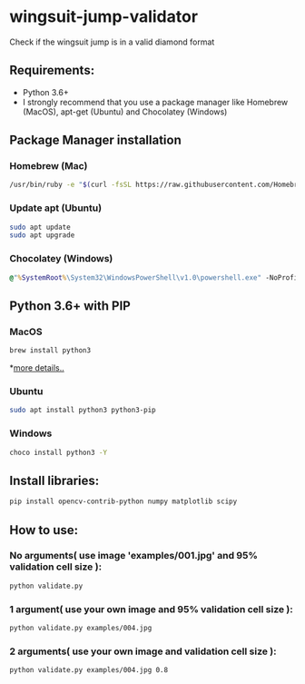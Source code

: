 # wingsuit-jump-validator
Check if the wingsuit jump is in a valid diamond format

## Requirements:
  * Python 3.6+
  * I strongly recommend that you use a package manager like Homebrew (MacOS), apt-get (Ubuntu) and Chocolatey (Windows)

## Package Manager installation
### Homebrew (Mac)
```bash
/usr/bin/ruby -e "$(curl -fsSL https://raw.githubusercontent.com/Homebrew/install/master/install)"
```
### Update apt (Ubuntu)
```bash
sudo apt update
sudo apt upgrade
```
### Chocolatey (Windows)
```cmd
@"%SystemRoot%\System32\WindowsPowerShell\v1.0\powershell.exe" -NoProfile -InputFormat None -ExecutionPolicy Bypass -Command "iex ((New-Object System.Net.WebClient).DownloadString('https://chocolatey.org/install.ps1'))" && SET "PATH=%PATH%;%ALLUSERSPROFILE%\chocolatey\bin"
```

## Python 3.6+ with PIP
### MacOS
```bash
brew install python3
```
*[more details..](https://wsvincent.com/install-python3-mac/)
### Ubuntu
```bash
sudo apt install python3 python3-pip
```
### Windows
```cmd
choco install python3 -Y
```

## Install libraries:

```bash
pip install opencv-contrib-python numpy matplotlib scipy
```

## How to use:

### No arguments( use image 'examples/001.jpg' and 95% validation cell size ):
```bash
python validate.py
```

### 1 argument( use your own image and 95% validation cell size ):
```bash
python validate.py examples/004.jpg
```

### 2 arguments( use your own image and validation cell size ):
```bash
python validate.py examples/004.jpg 0.8
```